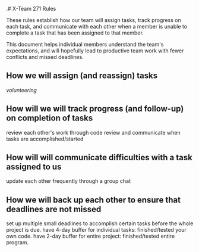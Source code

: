 .# X-Team 271 Rules

These rules establish how our team will assign tasks,
track progress on each task, and communicate with each other 
when a member is unable to complete a task that has been assigned to that member.

This document helps individual members understand the team's expectations,
and will hopefully lead to productive team work with fewer conflicts
and missed deadlines.

## How we will assign (and reassign) tasks

_volunteering_ 

## How will we will track progress (and follow-up) on completion of tasks

review each other's work through code review and communicate when tasks are accomplished/started

## How will will communicate difficulties with a task assigned to us
update each other frequently through a group chat 

## How we will back up each other to ensure that deadlines are not missed
set up multiple small deadlines to accomplish certain tasks before the whole project is due. 
have 4-day buffer for individual tasks: finished/tested your own code.
have 2-day buffer for entire project: finished/tested entire program.





